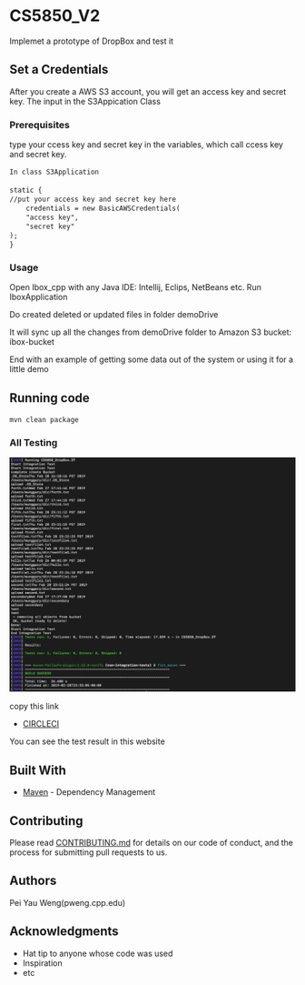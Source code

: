 # CS5850_V2
Implemet  a prototype of DropBox and test it

## Set a Credentials

After you create a AWS S3 account, you will get an access key and secret key. The input in the S3Appication Class

### Prerequisites

type  your  ccess key and secret key in the variables, which call ccess key and secret key.

```
In class S3Application

static {
//put your access key and secret key here
    credentials = new BasicAWSCredentials(
    "access key", 
    "secret key"
);
}
```

### Usage

Open Ibox_cpp with any Java IDE: Intellij, Eclips, NetBeans etc. Run IboxApplication 

Do created deleted or updated files in folder demoDrive

It will sync up all the changes from demoDrive folder to Amazon S3 bucket: ibox-bucket


End with an example of getting some data out of the system or using it for a little demo

## Running code


```
mvn clean package
```

### All Testing

![image](https://raw.githubusercontent.com/PeiYauWeng/CS5850_V2/master/pic/螢幕快照%202019-02-28%20下午11.33.48.png)

copy this link

* [CIRCLECI](linkhttps://circleci.com/gh/PeiYauWeng/CS5850_V2/6)

You can see the test result in this website

## Built With

* [Maven](https://maven.apache.org/) - Dependency Management

## Contributing

Please read [CONTRIBUTING.md](https://gist.github.com/PurpleBooth/b24679402957c63ec426) for details on our code of conduct, and the process for submitting pull requests to us.

## Authors

Pei Yau Weng(pweng.cpp.edu)

## Acknowledgments

* Hat tip to anyone whose code was used
* Inspiration
* etc
